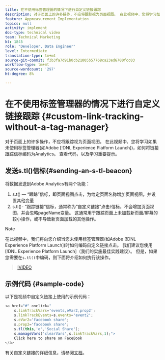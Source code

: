 ```yaml
---
title: 在不使用标签管理器的情况下进行自定义链接跟踪
description: 对于页面上的许多操作，不应将跟踪视为页面视图。 在此视频中，您将学习如果未使用标签管理器(如Experience Platform Launch)，如何将链接跟踪信标编码到Analytics。 查看代码，以及学习重要提示。
feature: Appmeasurement Implementation
topics: null
activity: implement
doc-type: technical video
team: Technical Marketing
kt: 1845
role: "Developer, Data Engineer"
level: Intermediate
translation-type: tm+mt
source-git-commit: f3b3fa7d91b0cb21005b57768ca23ed6700fcc03
workflow-type: tm+mt
source-wordcount: '297'
ht-degree: 8%

---
```



# 在不使用标签管理器的情况下进行自定义链接跟踪 {#custom-link-tracking-without-a-tag-manager}

对于页面上的许多操作，不应将跟踪视为页面视图。 在此视频中，您将学习如果未使用标签管理器(如Adobe [!DNL Experience Platform Launch])，如何将链接跟踪信标编码为Analytics。 查看代码，以及学习重要提示。

## 发送s.tl()信标{#sending-an-s-tl-beacon}

将数据发送到Adobe Analytics有两个功能：

1. s.t() — “跟踪”信标，即页面视图点击，为给定页面名称增加页面视图，并设置其他变量
1. s.tl()- “跟踪链接”信标，通常称为“自定义链接”点击/信标，不会增加页面视图，并会忽略pageName变量。 这通常用于跟踪页面上未加载新页面/屏幕的较小操作，或不导致新页面加载的其他操作。

>[!NOTE]
>
>在此视频中，我们将向您介绍当您未使用标签管理器(如Adobe [!DNL Experience Platform Launch])时如何编码自定义链接点击。 我们建议您使用[!DNL Experience Platform Launch]（我们的实施最佳实践建议）。 但是，如果您需要在`s.tl()`中编码，则下面将介绍如何执行该操作。

>[!VIDEO](https://video.tv.adobe.com/v/25832/?quality=12)

## 示例代码 {#sample-code}

以下是视频中自定义链接上使用的示例代码：

```JavaScript
<a href="#" onclick="
    s.linkTrackVars='events,eVar2,prop2';
    s.linkTrackEvents=s.events='event2';
    s.eVar2='facebook share';
    s.prop2='facebook share';
    s.tl(this,'o','Social Share');
    s.manageVars('clearVars',s.linkTrackVars,1);">
    Click here to share on FaceBook
</a>
```

有关自定义链接的详细信息，请参阅[文档](https://marketing.adobe.com/resources/help/zh_CN/sc/implement/function_tl.html)。
